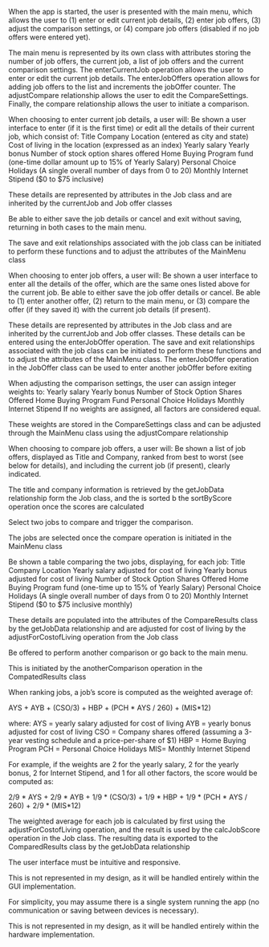 When the app is started, the user is presented with the main menu, which allows the user to (1) enter or edit current job details, (2) enter job offers, (3) adjust the comparison settings, or (4) compare job offers (disabled if no job offers were entered yet).  

The main menu is represented by its own class with attributes storing the number of job offers, the current job, a list of job offers and the current comparison settings. The enterCurrentJob operation allows the user to enter or edit the current job details. The enterJobOffers operation allows for adding job offers to the list and increments the jobOffer counter. The adjustCompare relationship allows the user to edit the CompareSettings. Finally, the compare relationship allows the user to initiate a comparison.

When choosing to enter current job details, a user will:
Be shown a user interface to enter (if it is the first time) or edit all the details of their current job, which consist of:
Title
Company
Location (entered as city and state)
Cost of living in the location (expressed as an index)
Yearly salary 
Yearly bonus 
Number of stock option shares offered
Home Buying Program fund (one-time dollar amount up to 15% of Yearly Salary)
Personal Choice Holidays (A single overall number of days from 0 to 20)
Monthly Internet Stipend ($0 to $75 inclusive)


These details are represented by attributes in the Job class and are inherited by the currentJob and Job offer classes



Be able to either save the job details or cancel and exit without saving, returning in both cases to the main menu.

The save and exit relationships associated with the job class can be initiated to perform these functions and to adjust the attributes of the MainMenu class






When choosing to enter job offers, a user will:
Be shown a user interface to enter all the details of the offer, which are the same ones listed above for the current job.
Be able to either save the job offer details or cancel.
Be able to (1) enter another offer, (2) return to the main menu, or (3) compare the offer (if they saved it) with the current job details (if present).

These details are represented by attributes in the Job class and are inherited by the currentJob and Job offer classes. These details can be entered using the enterJobOffer operation.
The save and exit relationships associated with the job class can be initiated to perform these functions and to adjust the attributes of the MainMenu class. The enterJobOffer operation in the JobOffer class can be used to enter another jobOffer before exiting

When adjusting the comparison settings, the user can assign integer weights to:
Yearly salary
Yearly bonus
Number of Stock Option Shares Offered
Home Buying Program Fund
Personal Choice Holidays
Monthly Internet Stipend
If no weights are assigned, all factors are considered equal.

These weights are stored in the CompareSettings class and can be adjusted through the MainMenu class using the adjustCompare relationship


When choosing to compare job offers, a user will:
Be shown a list of job offers, displayed as Title and Company, ranked from best to worst (see below for details), and including the current job (if present), clearly indicated.

The title and company information is retrieved by the getJobData relationship form the Job class, and the is sorted b the sortByScore operation once the scores are calculated

Select two jobs to compare and trigger the comparison.

The jobs are selected once the compare operation is initiated in the MainMenu class


Be shown a table comparing the two jobs, displaying, for each job:
Title
Company
Location 
Yearly salary adjusted for cost of living
Yearly bonus adjusted for cost of living
Number of Stock Option Shares Offered
Home Buying Program fund (one-time up to 15% of Yearly Salary)
Personal Choice Holidays (A single overall number of days from 0 to 20) 
Monthly Internet Stipend ($0 to $75 inclusive monthly)

These details are populated into the attributes of the CompareResults class by the getJobData relationship  and are adjusted for cost of living by the adjustForCostofLiving operation from the Job class


Be offered to perform another comparison or go back to the main menu.

This is initiated by the anotherComparison operation in the CompatedResults class

When ranking jobs, a job’s score is computed as the weighted average of:

AYS + AYB + (CSO/3) + HBP + (PCH * AYS / 260) + (MIS*12)

where:
AYS = yearly salary adjusted for cost of living
AYB = yearly bonus adjusted for cost of living
CSO = Company shares offered (assuming a 3-year vesting schedule and a price-per-share of $1)
HBP = Home Buying Program
PCH = Personal Choice Holidays 
MIS= Monthly Internet Stipend 

For example, if the weights are 2 for the yearly salary, 2 for the yearly bonus, 2 for Internet Stipend, and 1 for all other factors, the score would be computed as:


2/9 * AYS + 2/9 * AYB + 1/9 * (CSO/3) + 1/9 * HBP + 1/9 * (PCH * AYS / 260) + 2/9 * (MIS*12)


The weighted average for each job is calculated by first using the adjustForCostofLiving operation, and the result is used by the calcJobScore operation in the Job class. The resulting data is exported to the ComparedResults class by the getJobData relationship

The user interface must be intuitive and responsive.

This is not represented in my design, as it will be handled entirely within the GUI implementation.

For simplicity, you may assume there is a single system running the app (no communication or saving between devices is necessary).

This is not represented in my design, as it will be handled entirely within the hardware implementation.



